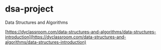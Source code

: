 # dsa-project
Data Structures and Algorithms

[https://dyclassroom.com/data-structures-and-algorithms/data-structures-introduction](https://dyclassroom.com/data-structures-and-algorithms/data-structures-introduction)
